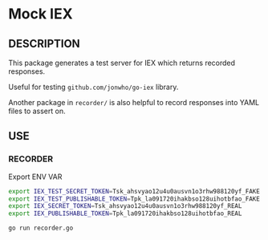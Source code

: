 # Mock IEX

## DESCRIPTION
This package generates a test server for IEX which returns recorded responses.

Useful for testing `github.com/jonwho/go-iex` library.

Another package in `recorder/` is also helpful to record responses into YAML files to assert on.

## USE
### RECORDER
Export ENV VAR

```sh
export IEX_TEST_SECRET_TOKEN=Tsk_ahsvyao12u4u0ausvn1o3rhw988120yf_FAKE
export IEX_TEST_PUBLISHABLE_TOKEN=Tpk_la091720ihakbso128uihotbfao_FAKE
export IEX_SECRET_TOKEN=Tsk_ahsvyao12u4u0ausvn1o3rhw988120yf_REAL
export IEX_PUBLISHABLE_TOKEN=Tpk_la091720ihakbso128uihotbfao_REAL
```
`go run recorder.go`
